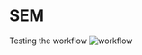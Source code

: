 # SEM
Testing the workflow
![workflow](https://github.com/<UserName>/<RepositoryName>/actions/workflows/main.yml/badge.svg)